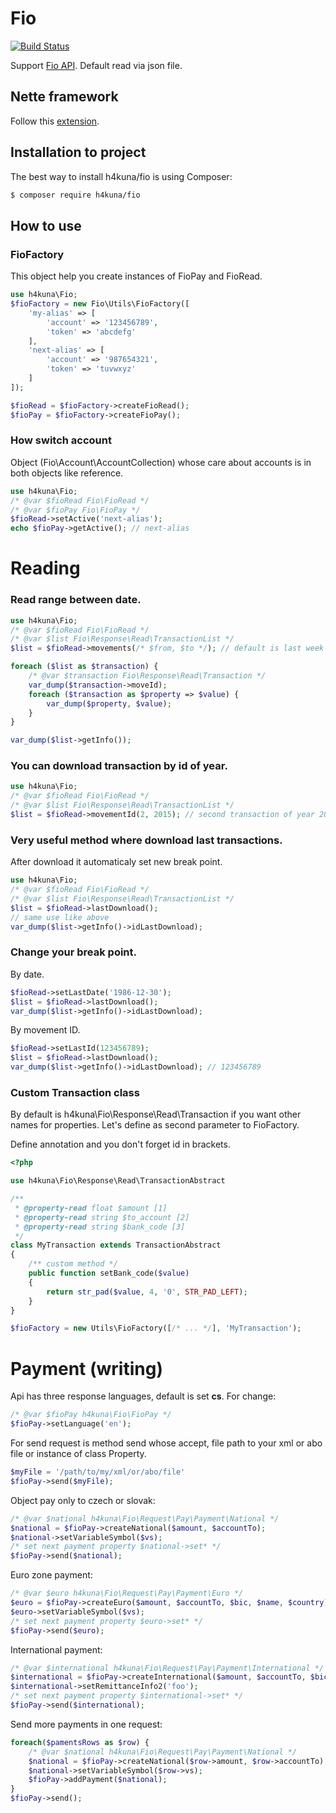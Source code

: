 Fio
=====
[![Build Status](https://travis-ci.org/h4kuna/fio.svg?branch=master)](https://travis-ci.org/h4kuna/fio)

Support [Fio API](http://www.fio.sk/docs/cz/API_Bankovnictvi.pdf). Default read via json file.

Nette framework
---------------
Follow this [extension](//github.com/h4kuna/fio-nette).


Installation to project
-----------------------
The best way to install h4kuna/fio is using Composer:
```sh
$ composer require h4kuna/fio
```

How to use
---------------
### FioFactory
This object help you create instances of FioPay and FioRead.

```php
use h4kuna\Fio;
$fioFactory = new Fio\Utils\FioFactory([
	'my-alias' => [
		'account' => '123456789',
		'token' => 'abcdefg'
	],
	'next-alias' => [
		'account' => '987654321',
		'token' => 'tuvwxyz'
	]
]);

$fioRead = $fioFactory->createFioRead();
$fioPay = $fioFactory->createFioPay();
```

### How switch account
Object (Fio\Account\AccountCollection) whose care about accounts is in both objects like reference.
```php
use h4kuna\Fio;
/* @var $fioRead Fio\FioRead */
/* @var $fioPay Fio\FioPay */
$fioRead->setActive('next-alias');
echo $fioPay->getActive(); // next-alias
```

Reading
=======
### Read range between date.

```php
use h4kuna\Fio;
/* @var $fioRead Fio\FioRead */
/* @var $list Fio\Response\Read\TransactionList */
$list = $fioRead->movements(/* $from, $to */); // default is last week

foreach ($list as $transaction) {
    /* @var $transaction Fio\Response\Read\Transaction */
    var_dump($transaction->moveId);
    foreach ($transaction as $property => $value) {
        var_dump($property, $value);
    }
}

var_dump($list->getInfo());
```

### You can download transaction by id of year.
```php
use h4kuna\Fio;
/* @var $fioRead Fio\FioRead */
/* @var $list Fio\Response\Read\TransactionList */
$list = $fioRead->movementId(2, 2015); // second transaction of year 2015
```

### Very useful method where download last transactions.
After download it automaticaly set new break point.
```php
use h4kuna\Fio;
/* @var $fioRead Fio\FioRead */
/* @var $list Fio\Response\Read\TransactionList */
$list = $fioRead->lastDownload();
// same use like above
var_dump($list->getInfo()->idLastDownload);
```

### Change your break point.
By date.
```php
$fioRead->setLastDate('1986-12-30');
$list = $fioRead->lastDownload();
var_dump($list->getInfo()->idLastDownload);
```

By movement ID.
```php
$fioRead->setLastId(123456789);
$list = $fioRead->lastDownload();
var_dump($list->getInfo()->idLastDownload); // 123456789
```

### Custom Transaction class
By default is h4kuna\Fio\Response\Read\Transaction if you want other names for properties. Let's define as second parameter to FioFactory.


Define annotation and you don't forget id in brackets.
```php
<?php

use h4kuna\Fio\Response\Read\TransactionAbstract

/**
 * @property-read float $amount [1]
 * @property-read string $to_account [2]
 * @property-read string $bank_code [3]
 */
class MyTransaction extends TransactionAbstract
{
	/** custom method */
	public function setBank_code($value)
	{
		return str_pad($value, 4, '0', STR_PAD_LEFT);
	}
}

$fioFactory = new Utils\FioFactory([/* ... */], 'MyTransaction');
```


Payment (writing)
=============
Api has three response languages, default is set **cs**. For change:
```php
/* @var $fioPay h4kuna\Fio\FioPay */
$fioPay->setLanguage('en');
```

For send request is method send whose accept, file path to your xml or abo file or instance of class Property.
```php
$myFile = '/path/to/my/xml/or/abo/file'
$fioPay->send($myFile);
```

Object pay only to czech or slovak:
```php
/* @var $national h4kuna\Fio\Request\Pay\Payment\National */
$national = $fioPay->createNational($amount, $accountTo);
$national->setVariableSymbol($vs);
/* set next payment property $national->set* */
$fioPay->send($national);
```

Euro zone payment:
```php
/* @var $euro h4kuna\Fio\Request\Pay\Payment\Euro */
$euro = $fioPay->createEuro($amount, $accountTo, $bic, $name, $country);
$euro->setVariableSymbol($vs);
/* set next payment property $euro->set* */
$fioPay->send($euro);
```

International payment:
```php
/* @var $international h4kuna\Fio\Request\Pay\Payment\International */
$international = $fioPay->createInternational($amount, $accountTo, $bic, $name, $street, $city, $country, $info);
$international->setRemittanceInfo2('foo');
/* set next payment property $international->set* */
$fioPay->send($international);
```

Send more payments in one request:
```php
foreach($pamentsRows as $row) {
	/* @var $national h4kuna\Fio\Request\Pay\Payment\National */
	$national = $fioPay->createNational($row->amount, $row->accountTo);
	$national->setVariableSymbol($row->vs);
	$fioPay->addPayment($national);
}
$fioPay->send();
```

